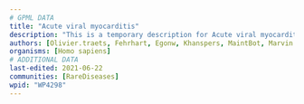 ```yaml
---
# GPML DATA
title: "Acute viral myocarditis"
description: "This is a temporary description for Acute viral myocarditis"
authors: [Olivier.traets, Fehrhart, Egonw, Khanspers, MaintBot, Marvin M2, Eweitz, Finterly]
organisms: [Homo sapiens]
# ADDITIONAL DATA
last-edited: 2021-06-22
communities: [RareDiseases]
wpid: "WP4298"
---
```


